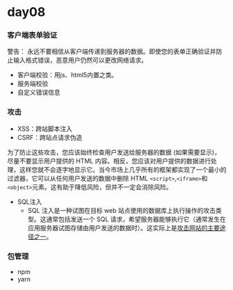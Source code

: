 # day08

### 客户端表单验证

警告： 永远不要相信从客户端传递到服务器的数据。即使您的表单正确验证并防止输入格式错误，恶意用户仍然可以更改网络请求。

+ 客户端校验：用js、html5内置之类。
+ 服务端校验
+ 自定义错误信息

### 攻击

+ XSS：跨站脚本注入
+ CSRF：跨站点请求伪造

为了防止这些攻击，您应该始终检查用户发送给服务器的数据 (如果需要显示)，尽量不要显示用户提供的 HTML  内容。相反，您应该对用户提供的数据进行处理，这样您就不会逐字地显示它。当今市场上几乎所有的框架都实现了一个最小的过滤器，它可以从任何用户发送的数据中删除 HTML ```<script>```,```<iframe>```和`<object>`元素。这有助于降低风险，但并不一定会消除风险。

+ SQL注入
  + SQL 注入是一种试图在目标 web 站点使用的数据库上执行操作的攻击类型。这通常包括发送一个 SQL 请求，希望服务器能够执行它（通常发生在应用服务器试图存储由用户发送的数据时）。这实际上是[攻击网站的主要途径之一](https://www.owasp.org/index.php/Category:OWASP_Top_Ten_Project)。

### 包管理

+ npm
+ yarn